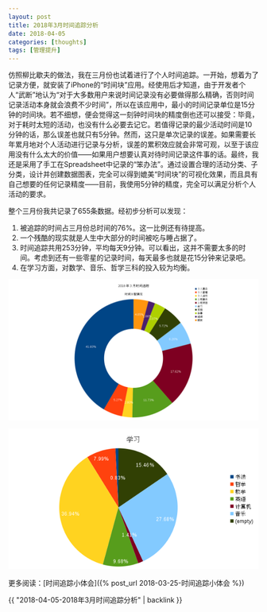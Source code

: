 ```yaml
---
layout: post
title: 2018年3月时间追踪分析
date: 2018-04-05
categories: [thoughts]
tags: [管理提升]
---
```


仿照柳比歇夫的做法，我在三月份也试着进行了个人时间追踪。一开始，想着为了记录方便，就安装了iPhone的“时间块”应用。经使用后才知道，由于开发者个人“武断”地认为“对于大多数用户来说时间记录没有必要做得那么精确，否则时间记录活动本身就会浪费不少时间”，所以在该应用中，最小的时间记录单位是15分钟的时间块。若不细想，便会觉得这一刻钟时间块的精度倒也还可以接受：毕竟，对于耗时太短的活动，也没有什么必要去记它。若值得记录的最少活动时间是10分钟的话，那么误差也就只有5分钟。然而，这只是单次记录的误差。如果需要长年累月地对个人活动进行记录与分析，误差的累积效应就会非常可观，以至于该应用没有什么太大的价值——如果用户想要认真对待时间记录这件事的话。最终，我还是采用了手工在Spreadsheet中记录的“笨办法”。通过设置合理的活动分类、子分类，设计并创建数据图表，完全可以得到媲美“时间块”的可视化效果，而且具有自己想要的任何记录精度——目前，我使用5分钟的精度，完全可以满足分析个人活动的要求。

整个三月份我共记录了655条数据。经初步分析可以发现：

1. 被追踪的时间占三月份总时间的76%。这一比例还有待提高。
2. 一个残酷的现实就是人生中大部分的时间被吃与睡占据了。
3. 时间追踪共用253分钟，平均每天9分钟。可以看出，这并不需要太多的时间。考虑到还有一些零星的记录时间，每天最多也就是花15分钟来记录吧。
4. 在学习方面，对数学、音乐、哲学三科的投入较为均衡。

![](/figures/p49632817.jpg)

![](/figures/p49632822.jpg)

更多阅读：[时间追踪小体会]({% post_url 2018-03-25-时间追踪小体会 %})

{{ "2018-04-05-2018年3月时间追踪分析" | backlink }}
